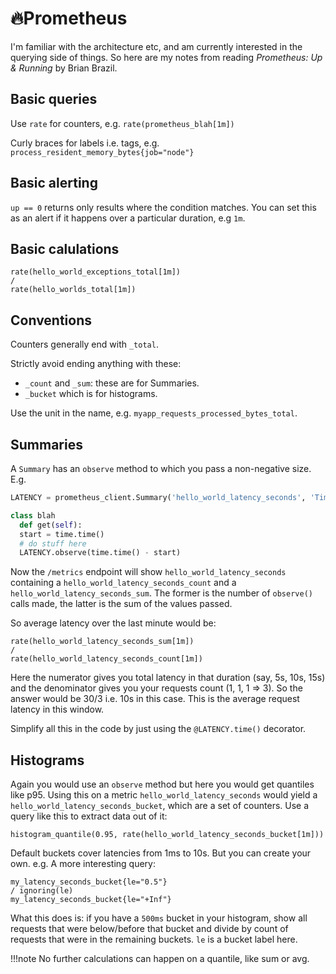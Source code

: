 # 🔥Prometheus

I'm familiar with the architecture etc, and am currently interested in the
querying side of things. So here are my notes from reading *Prometheus: Up &
Running* by Brian Brazil.

## Basic queries

Use `rate` for counters, e.g. `rate(prometheus_blah[1m])`

Curly braces for labels i.e. tags, e.g. `process_resident_memory_bytes{job="node"}`

## Basic alerting

`up == 0` returns only results where the condition matches. You can set this as
an alert if it happens over a particular duration, e.g `1m`.

## Basic calulations

```
rate(hello_world_exceptions_total[1m])
/
rate(hello_worlds_total[1m])
```

## Conventions

Counters generally end with `_total`. 

Strictly avoid ending anything with these:

- `_count` and  `_sum`: these are for Summaries. 
- `_bucket` which is for histograms.

Use the unit in the name, e.g. `myapp_requests_processed_bytes_total`.

## Summaries

A `Summary` has an `observe` method to which you pass a non-negative size. E.g.

```py
LATENCY = prometheus_client.Summary('hello_world_latency_seconds', 'Time for a request Hello World.')

class blah
  def get(self):
  start = time.time()
  # do stuff here
  LATENCY.observe(time.time() - start)
```

Now the `/metrics` endpoint will show `hello_world_latency_seconds` containing
a `hello_world_latency_seconds_count` and a `hello_world_latency_seconds_sum`.
The former is the number of `observe()` calls made, the latter is the sum of
the values passed.

So average latency over the last minute would be: 

```
rate(hello_world_latency_seconds_sum[1m])
/
rate(hello_world_latency_seconds_count[1m])
```

Here the numerator gives you total latency in that duration (say, 5s, 10s, 15s)
and the denominator gives you your requests count (1, 1, 1 => 3). So the answer
would be 30/3 i.e. 10s in this case. This is the average request latency in
this window.

Simplify all this in the code by just using the `@LATENCY.time()` decorator.

## Histograms

Again you would use an `observe` method but here you would get quantiles like
p95. Using this on a metric `hello_world_latency_seconds` would yield a
`hello_world_latency_seconds_bucket`, which are a set of counters. Use a query
like this to extract data out of it:

`histogram_quantile(0.95, rate(hello_world_latency_seconds_bucket[1m]))`

Default buckets cover latencies from 1ms to 10s. But you can create your own.
e.g. A more interesting query:

```
my_latency_seconds_bucket{le="0.5"}
/ ignoring(le)
my_latency_seconds_bucket{le="+Inf"}
```

What this does is: if you have a `500ms` bucket in your histogram, show all
requests that were below/before that bucket and divide by count of requests
that were in the remaining buckets. `le` is a bucket label here.

!!!note
    No further calculations can happen on a quantile, like sum or avg.


